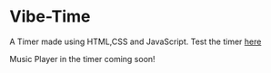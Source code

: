 # Vibe-Time
A Timer made using HTML,CSS and JavaScript.
Test the timer [here](https://khushi-gupta.github.io/Vibe-Time/)

Music Player in the timer coming soon!
